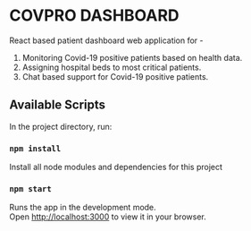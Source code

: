 # COVPRO DASHBOARD

React based patient dashboard web application for -
1. Monitoring Covid-19 positive patients based on health data. 
2. Assigning hospital beds to most critical patients.
3. Chat based support for Covid-19 positive patients.

## Available Scripts

In the project directory, run:

### `npm install`

Install all node modules and dependencies for this project

### `npm start`

Runs the app in the development mode.\
Open [http://localhost:3000](http://localhost:3000) to view it in your browser.
